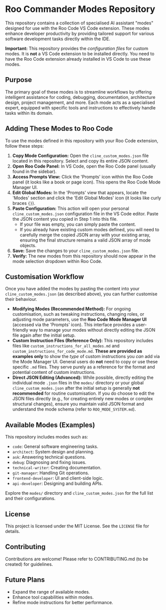 # Roo Commander Modes Repository

This repository contains a collection of specialised AI assistant "modes" designed for use with the Roo Code VS Code extension. These modes enhance developer productivity by providing tailored support for various software development tasks directly within the IDE.

**Important:** This repository provides the *configuration files* for custom modes. It is **not** a VS Code extension to be installed directly. You need to have the Roo Code extension already installed in VS Code to use these modes.

## Purpose

The primary goal of these modes is to streamline workflows by offering intelligent assistance for coding, debugging, documentation, architecture design, project management, and more. Each mode acts as a specialised expert, equipped with specific tools and instructions to effectively handle tasks within its domain.

## Adding These Modes to Roo Code

To use the modes defined in this repository with your Roo Code extension, follow these steps:

1.  **Copy Mode Configuration:** Open the `cline_custom_modes.json` file located in this repository. Select and copy its entire JSON content.
2.  **Open Roo Code Panel:** In VS Code, open the Roo Code panel (usually found in the sidebar).
3.  **Access Prompts View:** Click the 'Prompts' icon within the Roo Code panel (it looks like a book or page icon). This opens the Roo Code Mode Manager UI.
4.  **Edit Global Modes:** In the 'Prompts' view that appears, locate the 'Modes' section and click the 'Edit Global Modes' icon (it looks like curly braces `{}`).
5.  **Paste Configuration:** This action will open your personal `cline_custom_modes.json` configuration file in the VS Code editor. Paste the JSON content you copied in Step 1 into this file.
    *   If your file was empty, you can simply paste the content.
    *   If you already have existing custom modes defined, you will need to carefully merge the copied JSON array with your existing array, ensuring the final structure remains a valid JSON array of mode objects.
6.  **Save:** Save the changes to your `cline_custom_modes.json` file.
7.  **Verify:** The new modes from this repository should now appear in the mode selection dropdown within Roo Code.

## Customisation Workflow

Once you have added the modes by pasting the content into your `cline_custom_modes.json` (as described above), you can further customise their behaviour.

*   **Modifying Modes (Recommended Method):** For ongoing customisation, such as tweaking instructions, changing roles, or adjusting mode parameters, use the **Roo Code Mode Manager UI** (accessed via the 'Prompts' icon). This interface provides a user-friendly way to manage your modes without directly editing the JSON file again after the initial setup.
*   **Custom Instruction Files (Reference Only):** This repository includes files like `custom_instructions_for_all_modes.md` and `custom_instructions_for_code_mode.md`. **These are provided as examples only** to show the *type* of custom instructions you *can* add via the Mode Manager UI. General users do **not** need to copy or use these specific `.md` files. They serve purely as a reference for the format and potential content of custom instructions.
*   **Direct JSON Editing (Advanced):** While possible, directly editing the individual mode `.json` files in the `modes/` directory or your global `cline_custom_modes.json` after the initial setup is generally **not recommended** for routine customisation. If you do choose to edit the JSON files directly (e.g., for creating entirely new modes or complex structural changes), ensure you maintain valid JSON format and understand the mode schema (refer to `ROO_MODE_SYSTEM.md`).

## Available Modes (Examples)

This repository includes modes such as:

*   `code`: General software engineering tasks.
*   `architect`: System design and planning.
*   `ask`: Answering technical questions.
*   `debug`: Diagnosing and fixing issues.
*   `technical-writer`: Creating documentation.
*   `git-manager`: Handling Git operations.
*   `frontend-developer`: UI and client-side logic.
*   `api-developer`: Designing and building APIs.

Explore the `modes/` directory and `cline_custom_modes.json` for the full list and their configurations.

## License

This project is licensed under the MIT License. See the `LICENSE` file for details.

## Contributing

Contributions are welcome! Please refer to CONTRIBUTING.md (to be created) for guidelines.

## Future Plans

*   Expand the range of available modes.
*   Enhance tool capabilities within modes.
*   Refine mode instructions for better performance.
